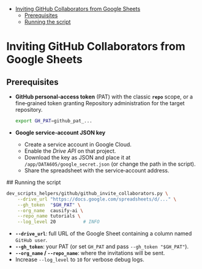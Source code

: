 <!-- toc -->

- [Inviting GitHub Collaborators from Google Sheets](#inviting-github-collaborators-from-google-sheets)
  * [Prerequisites](#prerequisites)
  * [Running the script](#running-the-script)

<!-- tocstop -->

# Inviting GitHub Collaborators from Google Sheets

## Prerequisites

- **GitHub personal‑access token** (PAT) with the classic **`repo`** scope, or a
  fine‑grained token granting Repository administration for the target
  repository.

  ```bash
  export GH_PAT=github_pat_...
  ```

- **Google service‑account JSON key**
  - Create a service account in Google Cloud.
  - Enable the _Drive API_ on that project.
  - Download the key as JSON and place it at `/app/DATA605/google_secret.json`
    (or change the path in the script).
  - Share the spreadsheet with the service‑account address.

## Running the script

```bash
dev_scripts_helpers/github/github_invite_collaborators.py \
    --drive_url "https://docs.google.com/spreadsheets/d/..." \
    --gh_token  "$GH_PAT" \
    --org_name  causify-ai \
    --repo_name tutorials \
    --log_level 20          # INFO
```

- **`--drive_url`**: full URL of the Google Sheet containing a column named
  `GitHub user`.
- **`--gh_token`**: your PAT (or set `GH_PAT` and pass `--gh_token "$GH_PAT"`).
- **`--org_name` / `--repo_name`**: where the invitations will be sent.
- Increase `--log_level` to `10` for verbose debug logs.
